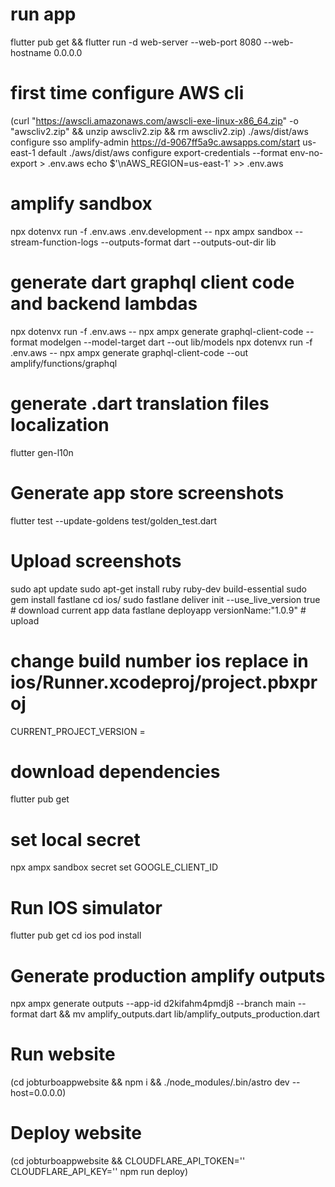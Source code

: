 # run app

flutter pub get && flutter run -d web-server --web-port 8080 --web-hostname 0.0.0.0

# first time configure AWS cli

(curl "https://awscli.amazonaws.com/awscli-exe-linux-x86_64.zip" -o "awscliv2.zip" && unzip awscliv2.zip && rm awscliv2.zip)
./aws/dist/aws configure sso
amplify-admin
https://d-9067ff5a9c.awsapps.com/start
us-east-1
default
./aws/dist/aws configure export-credentials --format env-no-export > .env.aws
echo $'\nAWS_REGION=us-east-1' >> .env.aws

# amplify sandbox

npx dotenvx run -f .env.aws .env.development -- npx ampx sandbox --stream-function-logs --outputs-format dart --outputs-out-dir lib

# generate dart graphql client code and backend lambdas

npx dotenvx run -f .env.aws -- npx ampx generate graphql-client-code --format modelgen --model-target dart --out lib/models
npx dotenvx run -f .env.aws -- npx ampx generate graphql-client-code --out amplify/functions/graphql

# generate .dart translation files localization

flutter gen-l10n

# Generate app store screenshots

flutter test --update-goldens test/golden_test.dart

# Upload screenshots

sudo apt update
sudo apt-get install ruby ruby-dev build-essential
sudo gem install fastlane
cd ios/
sudo fastlane deliver init --use_live_version true # download current app data
fastlane deployapp versionName:"1.0.9" # upload

# change build number ios replace in ios/Runner.xcodeproj/project.pbxproj

CURRENT_PROJECT_VERSION =

# download dependencies

flutter pub get

# set local secret

npx ampx sandbox secret set GOOGLE_CLIENT_ID

# Run IOS simulator

flutter pub get
cd ios
pod install

# Generate production amplify outputs

npx ampx generate outputs --app-id d2kifahm4pmdj8 --branch main --format dart && mv amplify_outputs.dart lib/amplify_outputs_production.dart

# Run website

(cd jobturboappwebsite && npm i && ./node_modules/.bin/astro dev --host=0.0.0.0)

# Deploy website

(cd jobturboappwebsite && CLOUDFLARE_API_TOKEN='' CLOUDFLARE_API_KEY='' npm run deploy)
